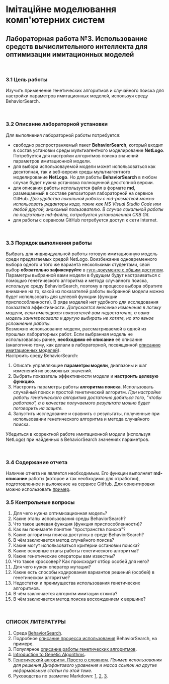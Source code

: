 # Імітаційне моделювання комп'ютерних систем
## Лабораторная работа №3. Использование средств вычислительного интеллекта для оптимизации имитационных моделей

<br>

### 3.1 Цель работы
Изучить применение генетических алгоритмов и случайного поиска для настройки параметров имитационных моделей, используя среду BehaviorSearch.

<br>

### 3.2 Описание лабораторной установки
Для выполнения лабораторной работы потребуется:
- свободно распространяемый пакет **BehaviorSearch**, который входит в состав установки среды мультиагентного моделирование **NetLogo**. Потребуется для настройки алгоритмов поиска значений параметров имитационной модели.
- для выбора использовауемой модели может использоваться как десктопная, так и веб-версия среды мультиагентного моделирование **NetLogo**. Но для работы **BehaviorSearch** в любом случае будет нужна установка полноценной десктопной версии.
- для описания работы используется файл в формате **md**, размещаемый в составе репозитория лабораторной на сервисе GitHub. *Для удобства локальной работы с md-разметкой можно использовать редакторы кода, такие как MS Visual Studio Code или любой другой, знакомый пользователю. В случае локальной работы по подготовке md-файла, потребуется установленная СКВ Git.*
- для работы с сервисом GitHub потребуется доступ к сети Internet.

<br>

### 3.3 Порядок выполнения работы
Выбрать для индивидуальной работы готовую имитационную модель среди предлагаемых средой NetLogo. Воизбежание одновременного выбора одного и того же варианта несколькими студентами, свой выбор **обязательно зафиксируйте** в [гугл-документе с общим доступом](https://docs.google.com/spreadsheets/d/1qpwpdv9j_9LmdFnWsEiEt_Qec-cPVk6LviXC2GWig-Y/edit).  
Параметры выбранной вами модели в будущем будут настраиваться с помощью генетического алгоритма и метода случайного поиска, использую среду BehaviorSearch, поэтому в процессе выбора обратите внимание на то, какой из показателей работы выбранной модели можно будет использовать для целевой функции (функции приспособленности). В ряде моделей нет удобного для исследования показателя эффективности. *Допускается внесение изменения в логику модели, если имеющихся показателей вам недостаточно, а сама модель заинтересовала и другую выбирать не хотите, но это явное усложнение работы.*   
Возможно использование модели, рассматриваемой в одной из прошлых лабораторных работ. Если выбранная модель не использовалась ранее, **необходимо её описание** её описание (аналогично тому, как делали в лабораторной, посвященной [описанию имитационных моделей](..\Simulation_Lab1\tutorial.md)).  
Настроить среду BehaviorSearch:
1. Описать управляющие **параметры модели**, диапазоны и шаг изменений их возможных значений.
2. Выбрать показатель эффективности модели и **настроить целевую функцию**. 
3. Настроить параметры работы **алгоритма поиска**. Использовать случайный поиск и простой генетический алгоритм. *При настройке работы генетического алгоритма достаточно добиться того, "чтобы работало", а о качестве получаемого результата можно будет поговорить на защите.*
4. Запустить исследование и сравнить с результаты, полученные при использовании генетического алгоритма и метода случайного поиска.  

Убедиться в корректной работе имитационной модели (используя NetLogo) при найденных в BehaviorSearch значениях параметров.

<br>

### 3.4 Содержание отчета
Наличие отчета не является необходимым. Его функции выполняет **md-описание** работы (которое и так необходимо для отработки), подготовленное и выложеное на сервисе GitHub. Для ориентировки можно использовать [пример](example.md).
<br>

### 3.5 Контрольные вопросы
1. Для чего нужна оптимизационная модель?
1. Какие этапы использования среды BehaviorSearch?
1. Что такое целевая функция (функция приспособленности)?
1. Как вы понимаете понятие "пространства поиска"?
1. Какие алгоритмы поиска доступны в среде BehaviorSearch?
1. В чём заключается метод случайного поиска?
1. Какие могут использоваться критерии остановки поиска?
2. Какие основные этапы работы генетического алгоритма?
2. Какие генетические операторы вам известны?
2. Что такое кроссовер? Как происходит отбор особей для него?
2. Для чего нужен оператор мутации?
2. Какие есть способы кодирования вариантов решений (особей) в генетическом алгоритме?
2. Недостатки и преимущества использования генетических алгоритмов.
2. В чём заключается алгоритм имитации отжига?
2. В чём заключается метод поиска восхождением к вершине?

<br>

### СПИСОК ЛИТЕРАТУРЫ
1. Среда [BehaviorSearch](http://www.behaviorsearch.org/).
1. Подробное [описание процесса использования](https://www.behaviorsearch.org/documentation/tutorial.html) BehaviorSearch, на примере.
1. Популярное [описание работы генетических алгоритмов](http://algolist.ru/ai/ga/).
1. [Introduction to Genetic Algorithms](https://towardsdatascience.com/introduction-to-genetic-algorithms-including-example-code-e396e98d8bf3).
1. [Генетический алгоритм. Просто о сложном](https://habr.com/ru/post/128704/). *Пример использования для решения Диофантового уравнения и масса ссылок на другие неформальные статьи по этой теме*.
1. Руководства по разметке Markdown: [1](https://gist.github.com/Jekins/2bf2d0638163f1294637), [2](https://github.com/adam-p/markdown-here/wiki/Markdown-Cheatsheet), [3](https://www.markdownguide.org/basic-syntax/).
<!-- 
Если не пугает углубление в науку (оно для лабы не является необходимым, базовых источников и рассказанного на лекциях хватит), есть хорошие статьи про использование методов поиска, указанные в самом проекте BehaviorSearch, по ссылке http://www.behaviorsearch.org/papers.html
-->